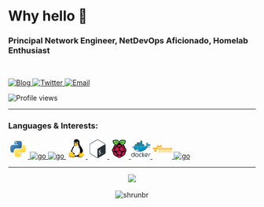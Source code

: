# Why hello 👋
<h3>Principal Network Engineer, NetDevOps Aficionado, Homelab Enthusiast</h3>
<br />

<p>
	<a href="https://www.shrunbr.dev">
		<img src="https://img.shields.io/badge/-Blog-282c35?logo=ghost&style=for-the-badge" alt="Blog" />
	</a>
	</a>
	<a href="https://twitter.com/shrunbr">
		<img src="https://img.shields.io/badge/-Twitter-9cf?logo=twitter&style=for-the-badge" alt="Twitter" />
	</a>
	<a href="mailto:shrunbr@throne.dev">
		<img src="https://img.shields.io/badge/-shrunbr@throne.dev-blueviolet?logo=mail.ru&style=for-the-badge" alt="Email" />
	</a>
</p>

<img src="https://gpvc.arturio.dev/shrunbr" alt="Profile views" />

<hr />

<h3 align="left">Languages & Interests:</h3>
<p align="left">
	<a href="https://www.python.org/" target="_blank">
		<img src="https://raw.githubusercontent.com/devicons/devicon/master/icons/python/python-original.svg" alt="aws" width="40" height="40"/>
	</a>
    <a href="https://www.ansible.com" target="_blank">
		<img src="https://www.vectorlogo.zone/logos/ansible/ansible-icon.svg" alt="go" width="40" height="40"/>
	</a>
    <a href="https://www.cisco.com" target="_blank">
		<img src="https://www.vectorlogo.zone/logos/cisco/cisco-ar21.svg" alt="go" width="40" height="40"/>
	</a>
    <a href="https://en.wikipedia.org/wiki/Linux" target="_blank">
		<img src="https://raw.githubusercontent.com/devicons/devicon/master/icons/linux/linux-original.svg" alt="go" width="40" height="40"/>
	</a>
	<a href="https://www.gnu.org/software/bash/" target="_blank">
		<img src="https://raw.githubusercontent.com/devicons/devicon/master/icons/bash/bash-original.svg" alt="bash" width="40" height="40"/>
	</a>
    <a href="https://www.raspberrypi.org/" target="_blank">
		<img src="https://raw.githubusercontent.com/devicons/devicon/master/icons/raspberrypi/raspberrypi-original.svg" alt="go" width="40" height="40"/>
	</a>
	<a href="https://www.docker.com/" target="_blank">
		<img src="https://raw.githubusercontent.com/devicons/devicon/master/icons/docker/docker-original-wordmark.svg" alt="docker" width="40" height="40"/>
	</a>
    <a href="https://aws.amazon.com/" target="_blank">
		<img src="https://raw.githubusercontent.com/devicons/devicon/master/icons/amazonwebservices/amazonwebservices-plain-wordmark.svg" alt="go" width="40" height="40"/>
	</a>
    <a href="https://www.cloudflare.com" target="_blank">
		<img src="https://www.vectorlogo.zone/logos/cloudflare/cloudflare-icon.svg" alt="go" width="40" height="40"/>
	</a>
</p>

<hr />

<p align="center"><img src="https://github-readme-stats.vercel.app/api/top-langs/?username=shrunbr"/>

<p align="center"><img src="https://github-readme-stats.vercel.app/api?username=shrunbr&show_icons=true&theme=gotham" alt="shrunbr" />


